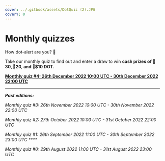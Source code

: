```yaml
---
cover: ../.gitbook/assets/DotQuiz (2).JPG
coverY: 0
---
```


# Monthly quizzes

How dot-alert are you? 👀

Take our monthly quiz to find out and enter a draw to win **cash prizes of 🥇$30, 🥈$20, and 🥉$10 DOT.**&#x20;

****[**Monthly quiz #4: 26th December 2022 10:00 UTC - 30th December 2022 22:00 UTC**](https://docs.google.com/forms/d/e/1FAIpQLSfvV5EQ01FUJBaQ1v5J8RC8qDQ6WZ6LF8FTa9Wywvst4jQmzg/viewform?usp=sf\_link)****

****

_**Past editions:**_

_Monthly quiz #3: 26th November 2022 10:00 UTC - 30th November 2022 22:00 UTC_

_Monthly quiz #2: 27th October 2022 10:00 UTC - 31st October 2022 22:00 UTC_

_Monthly quiz #1: 26th September 2022 11:00 UTC - 30th September 2022 23:00 UTC  ****_&#x20;

_Monthly quiz #0: 29th August 2022 11:00 UTC - 31st August 2022 23:00 UTC_&#x20;

